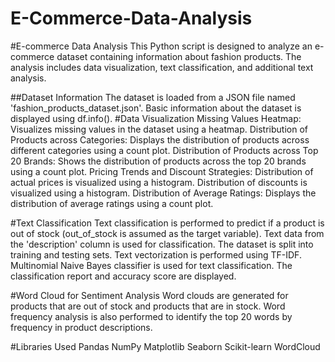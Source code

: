 # E-Commerce-Data-Analysis
#E-commerce Data Analysis
This Python script is designed to analyze an e-commerce dataset containing information about fashion products. The analysis includes data visualization, text classification, and additional text analysis.

##Dataset Information
The dataset is loaded from a JSON file named 'fashion_products_dataset.json'.
Basic information about the dataset is displayed using df.info().
#Data Visualization
Missing Values Heatmap:
Visualizes missing values in the dataset using a heatmap.
Distribution of Products across Categories:
Displays the distribution of products across different categories using a count plot.
Distribution of Products across Top 20 Brands:
Shows the distribution of products across the top 20 brands using a count plot.
Pricing Trends and Discount Strategies:
Distribution of actual prices is visualized using a histogram.
Distribution of discounts is visualized using a histogram.
Distribution of Average Ratings:
Displays the distribution of average ratings using a count plot.

#Text Classification
Text classification is performed to predict if a product is out of stock (out_of_stock is assumed as the target variable).
Text data from the 'description' column is used for classification.
The dataset is split into training and testing sets.
Text vectorization is performed using TF-IDF.
Multinomial Naive Bayes classifier is used for text classification.
The classification report and accuracy score are displayed.

#Word Cloud for Sentiment Analysis
Word clouds are generated for products that are out of stock and products that are in stock.
Word frequency analysis is also performed to identify the top 20 words by frequency in product descriptions.

#Libraries Used
Pandas
NumPy
Matplotlib
Seaborn
Scikit-learn
WordCloud
